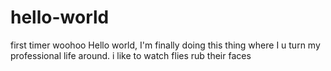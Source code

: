 # hello-world
first timer woohoo
Hello world, I'm finally doing this thing where I u turn my professional life around. 
i like to watch flies rub their faces 

